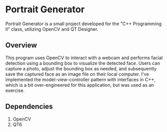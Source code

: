 # Portrait Generator
Portrait Generator is a small project developed for the "C++ Programming II" class, utilizing OpenCV and QT Designer.

## Overview
This program uses OpenCV to interact with a webcam and performs facial detection using a bounding box to visualize the detected face. Users can capture a photo, adjust the bounding box as needed, and subsequently save the captured face as an image file on their local computer.
I've implemented the model-view-controller pattern with interfaces in C++, which is a bit over-engineered for this application, but was used as an exercise.

## Dependencies 
1. OpenCV
2. QT6
